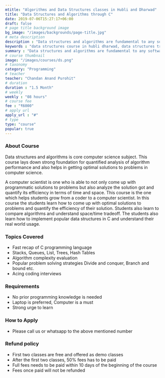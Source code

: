 ```yaml
---
mtitle: "Algorithms and Data Structures classes in Hubli and Dharwad"
title: "Data Structures and Algorithms through C"
date: 2019-07-06T15:27:17+06:00
draft: false
# page title background image
bg_image: "/images/backgrounds/page-title.jpg"
# meta description
description : "Data structures and algorithms are fundamental to any software and we offer best data structures course in Hubli Dharwad region. Best competitive coding class in hubli"
keywords : "data structures course in hubli dharwad, data structures training in hubli dharwad, data structures institutes in hubli dharwad, data structures classes in hubli dharwad, data structures course fees in hubli dharwad, data structures training centers in hubli dharwad, data structures training course in hubli dharwad, data structures training institutes in hubli dharwad, data structures training classes in hubli dharwad, data structures coaching classes in hubli dharwad, data structures certification course in hubli dharwad, data structures training and placement in hubli dharwad, classes for data structures course in hubli dharwad, best institute for data structures course in hubli dharwad, data structures course in hubli dharwad with 100% job"
summary : "Data structures and algorithms are fundamental to any software and we offer best data structures course in Hubli Dharwad region."
# course thumbnail
image: "/images/courses/ds.png"
# taxonomy
category: "Programming"
# teacher
teacher: "Chandan Anand Purohit"
# duration
duration : "1.5 Month"
# weekly
weekly : "08 hours"
# course fee
fee : "₹6000"
# apply url
apply_url : "#"
# type
type: "course"
popular: true
---
```



### About Course
Data structures and algorithms is core computer science subject. This course lays down strong foundation for quantified analysis of algorithm performance and also helps in getting optimal solutions to problems in computer science.

A computer scientist is one who is able to not only come up with programmatic solutions to problems but also analyze the solution got and quantify its efficiency in terms of time and space. This course is the one which helps students grow from a coder to a computer scientist. In this course the students learn how to come up with optimal solutions to problems and quantify the efficiency of their solution. Students also learn to compare algorithms and understand space/time tradeoff. The students also learn how to implement popular data structures in C and understand their real world usage.

### Topics Covered
* Fast recap of C programming language
* Stacks, Queues, List, Trees, Hash Tables
* Algorithm complexity evaluation
* Popular problem solving strategies Divide and conquer, Branch and bound etc.
* Acing coding interviews 
 
### Requirements
* No prior programming knowledge is needed
* Laptop is preferred, Computer is a must
* Strong urge to learn 


### How to Apply

* Please call us or whatsapp to the above mentioned number


### Refund policy
* First two classes are free and offered as demo classes
* After the first two classes, 50% fees has to be paid
* Full fees needs to be paid within 10 days of the beginning of the course
* Fees once paid will not be refunded
